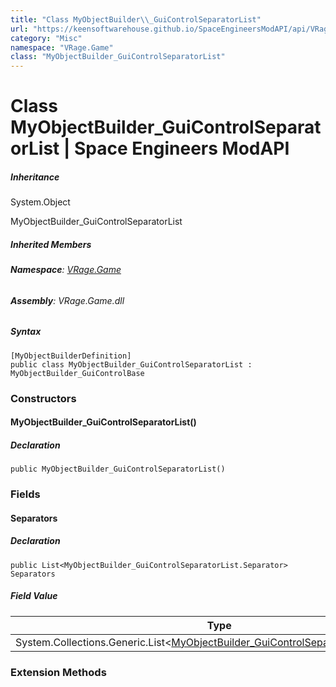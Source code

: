 ```yaml
---
title: "Class MyObjectBuilder\\_GuiControlSeparatorList"
url: "https://keensoftwarehouse.github.io/SpaceEngineersModAPI/api/VRage.Game.MyObjectBuilder_GuiControlSeparatorList.html"
category: "Misc"
namespace: "VRage.Game"
class: "MyObjectBuilder_GuiControlSeparatorList"
---
```


# Class MyObjectBuilder\_GuiControlSeparatorList | Space Engineers ModAPI

##### Inheritance

System.Object

MyObjectBuilder\_GuiControlSeparatorList

##### Inherited Members

###### **Namespace**: [VRage.Game](https://keensoftwarehouse.github.io/SpaceEngineersModAPI/api/VRage.Game.html)

###### **Assembly**: VRage.Game.dll

##### Syntax

```
[MyObjectBuilderDefinition]
public class MyObjectBuilder_GuiControlSeparatorList : MyObjectBuilder_GuiControlBase
```

### Constructors

#### MyObjectBuilder\_GuiControlSeparatorList()

##### Declaration

```
public MyObjectBuilder_GuiControlSeparatorList()
```

### Fields

#### Separators

##### Declaration

```
public List<MyObjectBuilder_GuiControlSeparatorList.Separator> Separators
```

##### Field Value

| Type | Description |
| --- | --- |
| System.Collections.Generic.List<[MyObjectBuilder\_GuiControlSeparatorList.Separator](https://keensoftwarehouse.github.io/SpaceEngineersModAPI/api/VRage.Game.MyObjectBuilder_GuiControlSeparatorList.Separator.html)\> |     |

### Extension Methods